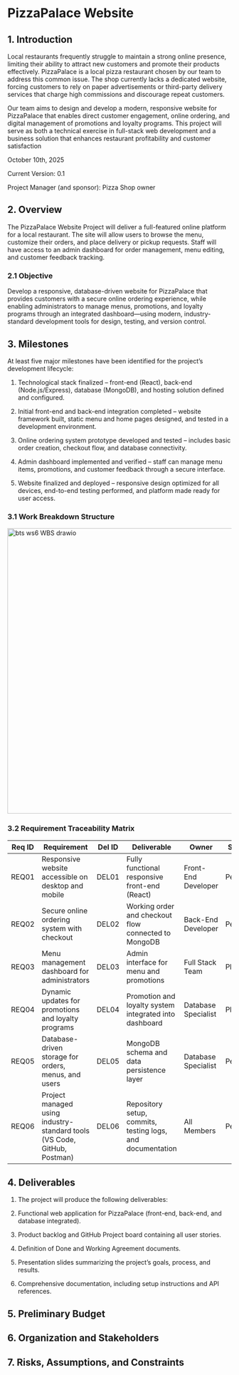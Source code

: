 # PizzaPalace Website

## 1. Introduction

Local restaurants frequently struggle to maintain a strong online presence, limiting their ability to attract new customers and promote their products effectively. PizzaPalace is a local pizza restaurant chosen by our team to address this common issue. The shop currently lacks a dedicated website, forcing customers to rely on paper advertisements or third-party delivery services that charge high commissions and discourage repeat customers.

Our team aims to design and develop a modern, responsive website for PizzaPalace that enables direct customer engagement, online ordering, and digital management of promotions and loyalty programs. This project will serve as both a technical exercise in full-stack web development and a business solution that enhances restaurant profitability and customer satisfaction

October 10th, 2025

Current Version: 0.1

Project Manager (and sponsor): Pizza Shop owner


## 2. Overview

The PizzaPalace Website Project will deliver a full-featured online platform for a local restaurant. The site will allow users to browse the menu, customize their orders, and place delivery or pickup requests. Staff will have access to an admin dashboard for order management, menu editing, and customer feedback tracking.

### 2.1 Objective
Develop a responsive, database-driven website for PizzaPalace that provides customers with a secure online ordering experience, while enabling administrators to manage menus, promotions, and loyalty programs through an integrated dashboard—using modern, industry-standard development tools for design, testing, and version control.


## 3. Milestones

At least five major milestones have been identified for the project’s development lifecycle:

1. Technological stack finalized – front-end (React), back-end (Node.js/Express), database (MongoDB), and hosting solution defined and configured.

2. Initial front-end and back-end integration completed – website framework built, static menu and home pages designed, and tested in a development environment.

3. Online ordering system prototype developed and tested – includes basic order creation, checkout flow, and database connectivity.

4. Admin dashboard implemented and verified – staff can manage menu items, promotions, and customer feedback through a secure interface.

5. Website finalized and deployed – responsive design optimized for all devices, end-to-end testing performed, and platform made ready for user access.

### 3.1 Work Breakdown Structure
<img width="2011" height="641" alt="bts ws6 WBS drawio" src="https://github.com/user-attachments/assets/f6530a62-ac33-43b7-bbf1-b4ebc7e5359f" />

### 3.2 Requirement Traceability Matrix
| Req ID | Requirement                                                              | Del ID | Deliverable                                                | Owner               | Status      |
| ------ | ------------------------------------------------------------------------ | ------ | ---------------------------------------------------------- | ------------------- | ----------- |
| REQ01  | Responsive website accessible on desktop and mobile                      | DEL01  | Fully functional responsive front-end (React)              | Front-End Developer | Pending     |
| REQ02  | Secure online ordering system with checkout                              | DEL02  | Working order and checkout flow connected to MongoDB       | Back-End Developer  | Pending     |
| REQ03  | Menu management dashboard for administrators                             | DEL03  | Admin interface for menu and promotions                    | Full Stack Team     | Planned     |
| REQ04  | Dynamic updates for promotions and loyalty programs                      | DEL04  | Promotion and loyalty system integrated into dashboard     | Database Specialist | Planned     |
| REQ05  | Database-driven storage for orders, menus, and users                     | DEL05  | MongoDB schema and data persistence layer                  | Database Specialist | Pending     |
| REQ06  | Project managed using industry-standard tools (VS Code, GitHub, Postman) | DEL06  | Repository setup, commits, testing logs, and documentation | All Members         | Pending     |



## 4. Deliverables

1. The project will produce the following deliverables:

2. Functional web application for PizzaPalace (front-end, back-end, and database integrated).

3. Product backlog and GitHub Project board containing all user stories.

4. Definition of Done and Working Agreement documents.

5. Presentation slides summarizing the project’s goals, process, and results.

6. Comprehensive documentation, including setup instructions and API references.


## 5. Preliminary Budget
## 6. Organization and Stakeholders
## 7. Risks, Assumptions, and Constraints
